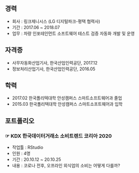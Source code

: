 ## 경력
* 회사 : 링크제니시스 (LG 디지털파크-평택 협력사)
* 기간 : 2017.06 ~ 2018.07
* 업무 : 차량 인포테인먼트 소프트웨어 테스트 검증 자동화 개발 및 운영

## 자격증
* 사무자동화산업기사, 한국산업인력공단, 2017.12
* 정보처리산업기사, 한국산업인력공단, 2016.05

## 학력
* 2017.02 한국폴리텍대학 안성캠퍼스 스마트소프트웨어과 졸업
* 2015.03 한국폴리텍대학 안성캠퍼스 스마트소프트웨어과 입학

## 포트폴리오
### ☞ KDX 한국데이터거래소 소비트렌드 코리아 2020
* 작업툴 : RStudio
* 인원 : 4명
* 기간 : 20.10.12 ~ 20.10.25
* 내용 : 코로나 전후, 오프라인 외식업의 소비는 어떻게 다를까?
